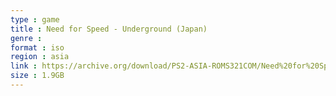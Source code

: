 ```yaml
---
type : game
title : Need for Speed - Underground (Japan)
genre : 
format : iso
region : asia
link : https://archive.org/download/PS2-ASIA-ROMS321COM/Need%20for%20Speed%20-%20Underground%20%28Japan%29.7z
size : 1.9GB
---
```

